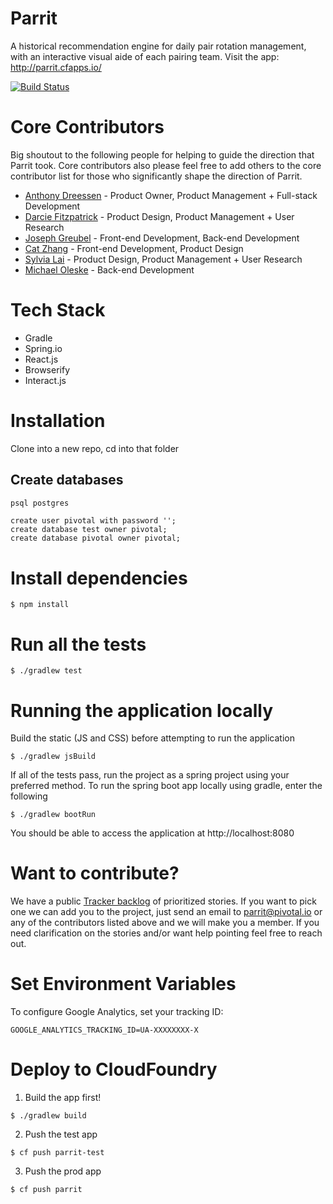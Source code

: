 # Parrit
A historical recommendation engine for daily pair rotation management, with an interactive visual aide of each pairing team.
Visit the app: http://parrit.cfapps.io/

[![Build Status](https://travis-ci.org/Pinwheeler/Parrit.svg?branch=master)](https://travis-ci.org/Pinwheeler/Parrit)

# Core Contributors
Big shoutout to the following people for helping to guide the direction that Parrit took. Core contributors also please feel free to add others to the core contributor list for those who significantly shape the direction of Parrit.

- [Anthony Dreessen](mailto:anthonydreessen@gmail.com) - Product Owner, Product Management + Full-stack Development
- [Darcie Fitzpatrick](mailto:darciefitzpatrick@gmail.com) - Product Design, Product Management + User Research
- [Joseph Greubel](mailto:jgreubel@pivotal.io) - Front-end Development, Back-end Development
- [Cat Zhang](mailto:czhang@pivotal.io) - Front-end Development, Product Design
- [Sylvia Lai](mailto:slai@pivotal.io) - Product Design, Product Management + User Research
- [Michael Oleske](mailto:moleske@pivotal.io) - Back-end Development

# Tech Stack
- Gradle
- Spring.io
- React.js
- Browserify
- Interact.js

# Installation

Clone into a new repo, cd into that folder

## Create databases

```bash
psql postgres
```

```psql
create user pivotal with password '';
create database test owner pivotal;
create database pivotal owner pivotal;
```

# Install dependencies
```
$ npm install
```

# Run all the tests

```
$ ./gradlew test
```

# Running the application locally

Build the static (JS and CSS) before attempting to run the application
```
$ ./gradlew jsBuild
```

If all of the tests pass, run the project as a spring project using your preferred method.
To run the spring boot app locally using gradle, enter the following
```
$ ./gradlew bootRun
```

You should be able to access the application at http://localhost:8080

# Want to contribute?

We have a public [Tracker backlog](https://www.pivotaltracker.com/n/projects/1504460) of prioritized stories.
If you want to pick one we can add you to the project, just send an email to parrit@pivotal.io
or any of the contributors listed above and we will make you a member.
If you need clarification on the stories and/or want help pointing feel free to reach out.

# Set Environment Variables

To configure Google Analytics, set your tracking ID:

```
GOOGLE_ANALYTICS_TRACKING_ID=UA-XXXXXXXX-X
```

# Deploy to CloudFoundry

1. Build the app first!
```
$ ./gradlew build
```

2. Push the test app
```
$ cf push parrit-test
```

3. Push the prod app
```
$ cf push parrit
```
